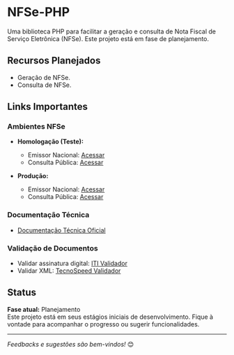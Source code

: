 # NFSe-PHP

Uma biblioteca PHP para facilitar a geração e consulta de Nota Fiscal de Serviço Eletrônica (NFSe). Este projeto está em fase de planejamento.

## Recursos Planejados
- Geração de NFSe.
- Consulta de NFSe.

## Links Importantes

### Ambientes NFSe
- **Homologação (Teste):**
  - Emissor Nacional: [Acessar](https://www.producaorestrita.nfse.gov.br/EmissorNacional/)
  - Consulta Pública: [Acessar](https://www.producaorestrita.nfse.gov.br/ConsultaPublica/?tpc=1&chave=26116...)

- **Produção:**
  - Emissor Nacional: [Acessar](https://www.nfse.gov.br/EmissorNacional/)
  - Consulta Pública: [Acessar](https://www.nfse.gov.br/ConsultaPublica/?tpc=1&chave=2611606...)

### Documentação Técnica
- [Documentação Técnica Oficial](https://www.gov.br/nfse/pt-br/biblioteca/documentacao-tecnica)

### Validação de Documentos
- Validar assinatura digital: [ITI Validador](https://validar.iti.gov.br/)
- Validar XML: [TecnoSpeed Validador](https://validador.nfe.tecnospeed.com.br/)


## Status
**Fase atual:** Planejamento  
Este projeto está em seus estágios iniciais de desenvolvimento. Fique à vontade para acompanhar o progresso ou sugerir funcionalidades.

---

_Feedbacks e sugestões são bem-vindos!_ 😊
